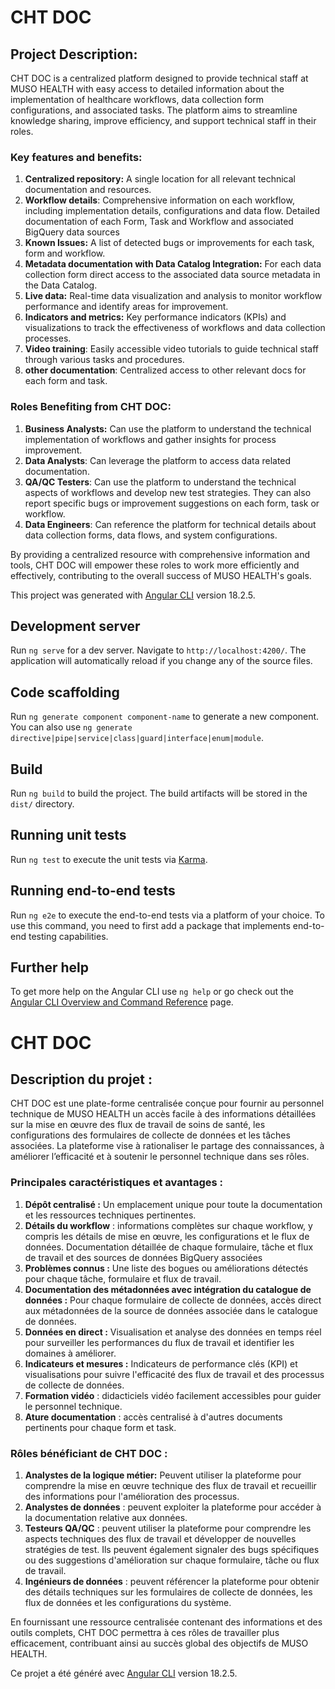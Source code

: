 # CHT DOC
## Project Description:

CHT DOC is a centralized platform designed to provide technical staff at MUSO HEALTH with easy access to detailed information about the implementation of healthcare workflows, data collection form configurations, and associated tasks. The platform aims to streamline knowledge sharing, improve efficiency, and support technical staff in their roles.

### Key features and benefits:

1. **Centralized repository:** A single location for all relevant technical documentation and resources.
2. **Workflow details**: Comprehensive information on each workflow, including implementation details, configurations and data flow. Detailed documentation of each Form, Task and Workflow and associated BigQuery data sources 
3. **Known Issues:** A list of detected bugs or improvements for each task, form and workflow.
4. **Metadata documentation with Data Catalog Integration:** For each data collection form direct access to the associated data source metadata in the Data Catalog.
5. **Live data:** Real-time data visualization and analysis to monitor workflow performance and identify areas for improvement.
6. **Indicators and metrics:** Key performance indicators (KPIs) and visualizations to track the effectiveness of workflows and data collection processes. 
7. **Video training**: Easily accessible video tutorials to guide technical staff through various tasks and procedures. 
8. **other documentation**: Centralized access to other relevant docs for each form and task.

### Roles Benefiting from CHT DOC:

1. **Business Analysts:** Can use the platform to understand the technical implementation of workflows and gather insights for process improvement.
2. **Data Analysts**: Can leverage the platform to access data related documentation.
3. **QA/QC Testers**: Can use the platform to understand the technical aspects of workflows and develop new test strategies. They can also report specific bugs or improvement suggestions on each form, task or workflow.
4. **Data Engineers**: Can reference the platform for technical details about data collection forms, data flows, and system configurations.

By providing a centralized resource with comprehensive information and tools, CHT DOC will empower these roles to work more efficiently and effectively, contributing to the overall success of MUSO HEALTH's goals.

This project was generated with [Angular CLI](https://github.com/angular/angular-cli) version 18.2.5.

## Development server

Run `ng serve` for a dev server. Navigate to `http://localhost:4200/`. The application will automatically reload if you change any of the source files.

## Code scaffolding

Run `ng generate component component-name` to generate a new component. You can also use `ng generate directive|pipe|service|class|guard|interface|enum|module`.

## Build

Run `ng build` to build the project. The build artifacts will be stored in the `dist/` directory.

## Running unit tests

Run `ng test` to execute the unit tests via [Karma](https://karma-runner.github.io).

## Running end-to-end tests

Run `ng e2e` to execute the end-to-end tests via a platform of your choice. To use this command, you need to first add a package that implements end-to-end testing capabilities.

## Further help

To get more help on the Angular CLI use `ng help` or go check out the [Angular CLI Overview and Command Reference](https://angular.dev/tools/cli) page.

# CHT DOC
## Description du projet :

CHT DOC est une plate-forme centralisée conçue pour fournir au personnel technique de MUSO HEALTH un accès facile à des informations détaillées sur la mise en œuvre des flux de travail de soins de santé, les configurations des formulaires de collecte de données et les tâches associées. La plateforme vise à rationaliser le partage des connaissances, à améliorer l’efficacité et à soutenir le personnel technique dans ses rôles.

### Principales caractéristiques et avantages :

1. **Dépôt centralisé :** Un emplacement unique pour toute la documentation et les ressources techniques pertinentes.
2. **Détails du workflow** : informations complètes sur chaque workflow, y compris les détails de mise en œuvre, les configurations et le flux de données. Documentation détaillée de chaque formulaire, tâche et flux de travail et des sources de données BigQuery associées
3. **Problèmes connus :** Une liste des bogues ou améliorations détectés pour chaque tâche, formulaire et flux de travail.
4. **Documentation des métadonnées avec intégration du catalogue de données :** Pour chaque formulaire de collecte de données, accès direct aux métadonnées de la source de données associée dans le catalogue de données.
5. **Données en direct :** Visualisation et analyse des données en temps réel pour surveiller les performances du flux de travail et identifier les domaines à améliorer.
6. **Indicateurs et mesures :** Indicateurs de performance clés (KPI) et visualisations pour suivre l'efficacité des flux de travail et des processus de collecte de données.
7. **Formation vidéo** : didacticiels vidéo facilement accessibles pour guider le personnel technique.
8. **Ature documentation** : accès centralisé à d'autres documents pertinents pour chaque form et task.

### Rôles bénéficiant de CHT DOC :

1. **Analystes de la logique métier:** Peuvent utiliser la plateforme pour comprendre la mise en œuvre technique des flux de travail et recueillir des informations pour l'amélioration des processus.
2. **Analystes de données** : peuvent exploiter la plateforme pour accéder à la documentation relative aux données.
3. **Testeurs QA/QC** : peuvent utiliser la plateforme pour comprendre les aspects techniques des flux de travail et développer de nouvelles stratégies de test. Ils peuvent également signaler des bugs spécifiques ou des suggestions d'amélioration sur chaque formulaire, tâche ou flux de travail.
4. **Ingénieurs de données** : peuvent référencer la plateforme pour obtenir des détails techniques sur les formulaires de collecte de données, les flux de données et les configurations du système.

En fournissant une ressource centralisée contenant des informations et des outils complets, CHT DOC permettra à ces rôles de travailler plus efficacement, contribuant ainsi au succès global des objectifs de MUSO HEALTH.

Ce projet a été généré avec [Angular CLI](https://github.com/angular/angular-cli) version 18.2.5.

